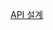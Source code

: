 [API 설계](https://docs.google.com/spreadsheets/d/1KKjxtF64yAJjGPGohXqLwE9BRnHrNOpJGWMJ9ZUcL8U/edit?usp=sharing)